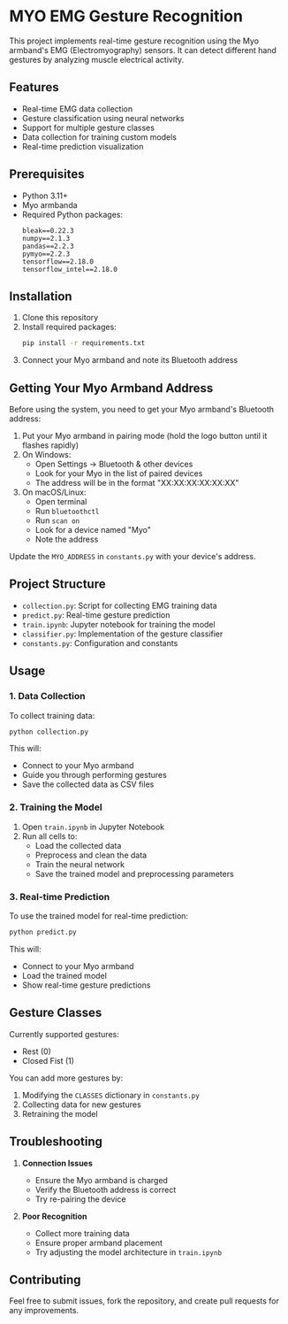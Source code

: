 # MYO EMG Gesture Recognition

This project implements real-time gesture recognition using the Myo armband's EMG (Electromyography) sensors. It can detect different hand gestures by analyzing muscle electrical activity.

## Features

- Real-time EMG data collection
- Gesture classification using neural networks
- Support for multiple gesture classes
- Data collection for training custom models
- Real-time prediction visualization

## Prerequisites

- Python 3.11+
- Myo armbanda
- Required Python packages:
  ```
  bleak==0.22.3
  numpy==2.1.3
  pandas==2.2.3
  pymyo==2.2.3
  tensorflow==2.18.0
  tensorflow_intel==2.18.0
  ```

## Installation

1. Clone this repository
2. Install required packages:
   ```bash
   pip install -r requirements.txt
   ```
3. Connect your Myo armband and note its Bluetooth address

## Getting Your Myo Armband Address

Before using the system, you need to get your Myo armband's Bluetooth address:

1. Put your Myo armband in pairing mode (hold the logo button until it flashes rapidly)
2. On Windows:
   - Open Settings → Bluetooth & other devices
   - Look for your Myo in the list of paired devices
   - The address will be in the format "XX:XX:XX:XX:XX:XX"
3. On macOS/Linux:
   - Open terminal
   - Run `bluetoothctl`
   - Run `scan on`
   - Look for a device named "Myo"
   - Note the address

Update the `MYO_ADDRESS` in `constants.py` with your device's address.

## Project Structure

- `collection.py`: Script for collecting EMG training data
- `predict.py`: Real-time gesture prediction
- `train.ipynb`: Jupyter notebook for training the model
- `classifier.py`: Implementation of the gesture classifier
- `constants.py`: Configuration and constants

## Usage

### 1. Data Collection

To collect training data:

```bash
python collection.py
```

This will:

- Connect to your Myo armband
- Guide you through performing gestures
- Save the collected data as CSV files

### 2. Training the Model

1. Open `train.ipynb` in Jupyter Notebook
2. Run all cells to:
   - Load the collected data
   - Preprocess and clean the data
   - Train the neural network
   - Save the trained model and preprocessing parameters

### 3. Real-time Prediction

To use the trained model for real-time prediction:

```bash
python predict.py
```

This will:

- Connect to your Myo armband
- Load the trained model
- Show real-time gesture predictions

## Gesture Classes

Currently supported gestures:

- Rest (0)
- Closed Fist (1)

You can add more gestures by:

1. Modifying the `CLASSES` dictionary in `constants.py`
2. Collecting data for new gestures
3. Retraining the model

## Troubleshooting

1. **Connection Issues**

   - Ensure the Myo armband is charged
   - Verify the Bluetooth address is correct
   - Try re-pairing the device

2. **Poor Recognition**
   - Collect more training data
   - Ensure proper armband placement
   - Try adjusting the model architecture in `train.ipynb`

## Contributing

Feel free to submit issues, fork the repository, and create pull requests for any improvements.
